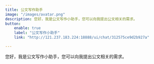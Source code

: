 ```yaml
---
title: 公文写作助手
image: "/images/avatar.png"
description: 您好，我是公文写作小助手，您可以向我提出公文相关的需求。
button:
    enable: true
    label: "公文写作小助手"
    link: "http://121.237.183.224:18888/ui/chat/312575ce9d2b927a"

---
```


您好，我是公文写作小助手，您可以向我提出公文相关的需求。
